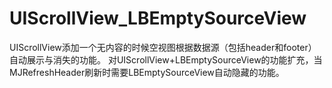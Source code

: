 # UIScrollView_LBEmptySourceView
UIScrollView添加一个无内容的时候空视图根据数据源（包括header和footer）自动展示与消失的功能。 
对UIScrollView+LBEmptySourceView的功能扩充，当MJRefreshHeader刷新时需要LBEmptySourceView自动隐藏的功能。
